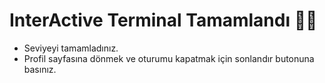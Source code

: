 # InterActive Terminal Tamamlandı 👏🏻
  
- Seviyeyi tamamladınız.
- Profil sayfasına dönmek ve oturumu kapatmak için sonlandır butonuna basınız.
